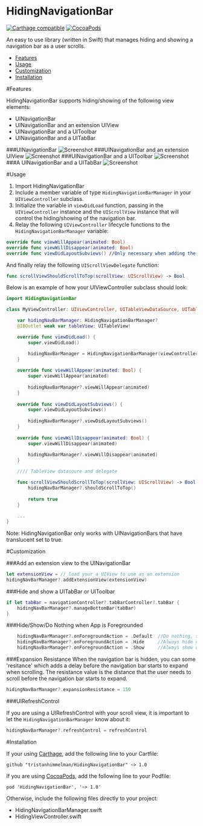 HidingNavigationBar
==============
[![Carthage compatible](https://img.shields.io/badge/Carthage-compatible-4BC51D.svg?style=flat)](https://github.com/Carthage/Carthage)
[![CocoaPods](https://img.shields.io/cocoapods/v/HidingNavigationBar.svg)](https://github.com/tristanhimmelman/HidingNavigationBar)

An easy to use library (written in Swift) that manages hiding and showing a navigation bar as a user scrolls.
- [Features](#features)
- [Usage](#usage)
- [Customization](#customization)
- [Installation](#installation)

#Features 

HidingNavigationBar supports hiding/showing of the following view elements:
- UINavigationBar
- UINavigationBar and an extension UIView 
- UINavigationBar and a UIToolbar
- UINavigationBar and a UITabBar 

###UINavigationBar
![Screenshot](https://raw.githubusercontent.com/tristanhimmelman/HidingNavigationBar/master/screenshots/hidingNav.gif)
###UINavigationBar and an extension UIView
![Screenshot](https://raw.githubusercontent.com/tristanhimmelman/HidingNavigationBar/master/screenshots/hidingNavExtension.gif)
###UINavigationBar and a UIToolbar
![Screenshot](https://raw.githubusercontent.com/tristanhimmelman/HidingNavigationBar/master/screenshots/hidingNavToolbar.gif)
###A UINavigationBar and a UITabBar
![Screenshot](https://raw.githubusercontent.com/tristanhimmelman/HidingNavigationBar/master/screenshots/hidingNavTabBar.gif)

#Usage

1. Import HidingNavigationBar
2. Include a member variable of type `HidingNavigationBarManager` in your `UIViewController` subclass.
3. Initialize the variable in `viewDidLoad` function, passing in the `UIViewController` instance and the `UIScrollView` instance that will control the hiding/showing of the navigation bar.
4. Relay the following `UIViewController` lifecycle functions to the `HidingNavigationBarManager` variable:
```swift
override func viewWillAppear(animated: Bool)
override func viewWillDisappear(animated: Bool)
override func viewDidLayoutSubviews() //Only necessary when adding the extension view
```
And finally relay the following `UIScrollViewDelegate` function:
```swift
func scrollViewShouldScrollToTop(scrollView: UIScrollView) -> Bool
```

Below is an example of how your UIViewController subclass should look:
```swift 
import HidingNavigationBar

class MyViewController: UIViewController, UITableViewDataSource, UITableViewDelegate {

	var hidingNavBarManager: HidingNavigationBarManager?
	@IBOutlet weak var tableView: UITableView!

    override func viewDidLoad() {
        super.viewDidLoad()

		hidingNavBarManager = HidingNavigationBarManager(viewController: self, scrollView: tableView)
    }
	
	override func viewWillAppear(animated: Bool) {
		super.viewWillAppear(animated)
		
		hidingNavBarManager?.viewWillAppear(animated)
	}
	
	override func viewDidLayoutSubviews() {
		super.viewDidLayoutSubviews()
		
		hidingNavBarManager?.viewDidLayoutSubviews()
	}
	
	override func viewWillDisappear(animated: Bool) {
		super.viewWillDisappear(animated)
		
		hidingNavBarManager?.viewWillDisappear(animated)
	}

	//// TableView datasoure and delegate 

	func scrollViewShouldScrollToTop(scrollView: UIScrollView) -> Bool {
		hidingNavBarManager?.shouldScrollToTop()
		
		return true
	}
	
	...
}
```

Note: HidingNavigationBar only works with UINavigationBars that have translucent set to true.

#Customization

###Add an extension view to the UINavigationBar
```swift
let extensionView = // load your a UIView to use as an extension
hidingNavBarManager?.addExtensionView(extensionView)
```
###Hide and show a UITabBar or UIToolbar
```swift
if let tabBar = navigationController?.tabBarController?.tabBar {
	hidingNavBarManager?.manageBottomBar(tabBar)
}
```

###Hide/Show/Do Nothing when App is Foregrounded
```swift
	hidingNavBarManager?.onForegroundAction = .Default	//Do nothing, state of bars will remain the same as when backgrounded
	hidingNavBarManager?.onForegroundAction = .Hide		//Always hide on foreground
	hidingNavBarManager?.onForegroundAction = .Show 	//Always show on foreground
```

###Expansion Resistance 
When the navigation bar is hidden, you can some 'resitance' which adds a delay before the navigation bar starts to expand when scrolling. The resistance value is the distance that the user needs to scroll before the navigation bar starts to expand.
```swift
hidingNavBarManager?.expansionResistance = 150
```

###UIRefreshControl

If you are using a UIRefreshControl with your scroll view, it is important to let the `HidingNavigationBarManager` know about it:
```swift
hidingNavBarManager?.refreshControl = refreshControl
```

#Installation

If your using [Carthage](https://github.com/Carthage/Carthage), add the following line to your Cartfile:
```
github "tristanhimmelman/HidingNavigationBar" ~> 1.0
```

If you are using [CocoaPods](https://cocoapods.org/), add the following line to your Podfile:

`pod 'HidingNavigationBar', '~> 1.0'`

Otherwise, include the following files directly to your project:
- HidingNavigationBarManager.swift
- HidingViewController.swift
